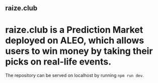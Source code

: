 ## raize.club

# raize.club is a Prediction Market deployed on ALEO, which allows users to win money by taking their picks on real-life events.

The repository can be served on localhost by running `npm run dev`.

